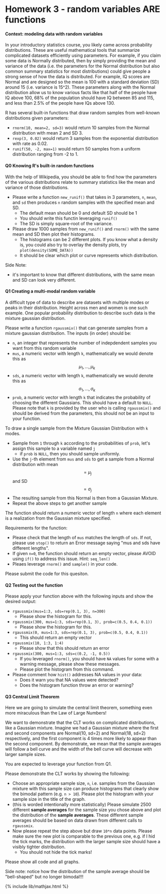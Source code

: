 # Homework 3 - random variables ARE functions

#### Context: modeling data with random variables
In your introductory statistics course, you likely came across probability distributions.
These are useful mathematical tools that summarize complicated datasets efficiently using
parameters. For example, if you claim some data is Normally distributed, then by simply
providing the mean and variance of the data (i.e. the parameters for the Normal distribution
but also common summary statistics for most distributions) could give people a strong sense of how the
data is distributed. For example, IQ scores are Normal and are designed so the mean is 100
with a standard deviation (SD) around 15 (i.e. variance is 15^2). These parameters along with the
Normal distribution allow us to know various facts like that half of the people have IQ above 100,
68% of the population should have IQ between 85 and 115, and less than 2.5% of the people have IQs above 130.

R has several built-in functions that draw random samples from well-known distributions given
parameters:
- `rnorm(10, mean=2, sd=3)` would return 10 samples from the Normal distribution with mean 2 and SD 3.
- `rexp(3, 0.02)` would return 3 samples from the exponential distribution with rate as 0.02.
- `runif(50, -2, max=1)` would return 50 samples from a uniform distribution ranging from -2 to 1.

#### Q0 Knowing R's built-in random functions
With the help of Wikipedia, you should be able to find how the parameters of the various distributions
relate to summary statistics like the mean and variance of those distributions.

- Please write a function `new_runif()` that takes in 3 parameters, `n`, `mean`, and `sd` then produces
  `n` random samples with the specified mean and SD.
  - The default mean should be 0 and default SD should be 1
  - You should write this functin leveraging `runif()`
  - The SD is simply square-root of the variance.
- Please draw 1000 samples from `new_runif()` and `rnorm()` with the same mean and SD then plot their histograms.
  - The histograms can be 2 different plots. If you know what a density is, you could also try to overlay the
    density plots, try `plot(density(SOME_DATA))`
  - It should be clear which plot or curve represents which distribution.

Side Note:
- it's important to know that different distributions, with the same mean and SD can look very different.

#### Q1 Creating a multi-modal random variable
A difficult type of data to describe are datasets with multiple modes or peaks in their distribution.
Height across men and women is one such example. One popular probability distribution to describe
such data is the mixture gaussian distribution. 

Please write a function `rgaussmix()` that can generate samples from a mixture gaussian distribution.
The inputs (in order) should be:
- `n`, an integer that represents the number of indepdendent samples you want from this random variable
- `mus`, a numeric vector with length `k`, mathematically we would denote this as $$\mu_1, \dots, \mu_k$$
- `sds`, a numeric vector with length `k`, mathematically we would denote this as $$\sigma_1, \dots, \sigma_k$$
- `prob`, a numeric vector with length `k` that indicates the probability of choosing the different Gaussians. This should have a default to `NULL`.
Please note that `k` is provided by the user who is calling `rgaussmix()` and should be derived from the
parameters, this should not be an input to your function.

To draw a single sample from the Mixture Gaussian Distribution with `k` modes.
- Sample from `1` through `k` according to the probabilities of `prob`, let's assign this sample to a variable named `j`
  - if `prob` is `NULL`, then you should sample uniformly.
- Use the `j`-th element from `mus` and `sds` to get a sample from a Normal distribution with mean$$=\mu_j$$ and SD$$=\sigma_j$$
- The resulting sample from this Normal is then from a Gaussian Mixture.
- Repeat the above steps to get another sample

The function should return a numeric vector of length `n` where each element is a realization from the Gaussian mixture specified.

Requirements for the function:
- Please check that the length of `mus` matches the length of `sds`. If not, please use `stop()`
    to return an Error message saying "mus and sds have different lengths".
- If given `n=0`, the function should return an empty vector, please AVOID using `if()` to address this issue. Hint: `seq_len()`
- Pleaes leverage `rnorm()` and `sample()` in your code.

Please submit the code for this quesiton.

#### Q2 Testing out the function
Please apply your function above with the following inputs and show the desired output:
- `rgaussmix(mus=1:3, sds=rep(0.1, 3), n=300)`
  - Please show the histogram for this.
- `rgaussmix(300, mus=1:3, sds=rep(0.1, 3), prob=c(0.5, 0.4, 0.1))`
  - Please show the histogram for this.
- `rgaussmix(0, mus=1:3, sds=rep(0.1, 3), prob=c(0.5, 0.4, 0.1))`
  - This should return an empty vector
- `rgaussmix(10, 1:3, 1:4)`
  - Please show that this should return an error
- `rgaussmix(300, mus=1:3, sds=c(0.2, -1, 0.5))`
  - If you leveraged `rnorm()`, you should have `NA` values for some with a warning message, please show these messages.
  - Please plot the histogram from this command.
- Please comment how `hist()` addresses NA values in your data:
  - Does it warn you that NA values were detected?
  - Does the histogram function throw an error or warning?


#### Q3 Central Limit Theorem
Here we are going to simulate the central limit theorem, something even more miraculous than the Law of Large Numbers!

We want to demonstrate that the CLT works on complicated distributions, like a Gaussian mixture. Imagine we had a Gaussian mixture where the first and second components are Normal(10, sd=2) and Normal(18, sd=2) respectively, and the first component is 4 times more likely to appear than the second component.
By demonstrate, we mean that the sample averages will follow a bell curve and the width of the bell curve will decrease with larger sample sizes.

You are expected to leverage your function from Q1.

Please demonstrate the CLT works by showing the following:
- Choose an appropriate sample size, `n`, i.e. samples from the Gaussian mixture with this sample size can produce histograms that clearly show the bimodal pattern (e.g. `n > 10`). Please plot the histogram with your sample size in the title of the graph.
- (this is worded intentionally more statistically) Please simulate 2500 different **sample averages** for the sample size you chose above and plot the distribution of the **sample averages**. These different sample averages should be based on data drawn from different calls to `rgaussmix`.
- Now please repeat the step above but draw `10*n` data points. Please make sure the new plot is comparable to the previous one, e.g. if I hid the tick marks, the distribution with the larger sample size should have a visibly tighter distribution.
  - You should not hide the tick marks!

Please show all code and all graphs.

Side note: notice how the distribution of the sample average should be "bell-shaped" but no longer bimodal!!!


{% include lib/mathjax.html %}
